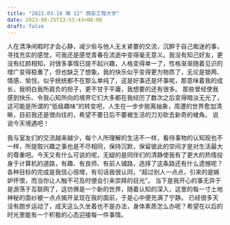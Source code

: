 ```yaml
---
title: "2022.03.18 晴 12° 西安工程大学"
date: 2023-08-25T23:53:43+08:00
draft: false
---
```


人在清净闲暇时才会心静，减少些与他人无关紧要的交流，沉醉于自己痴迷的事，寻找充实的感觉，可我还是感觉青春在流逝中变得毫无意义。我没有知己好友，更没有红颜相知，对很多事情已提不起兴趣，人格变得单一了，性格渐渐随着见识的增广变得稳重了，但也缺乏了想象。我的快乐似乎变得更为物质了，无论是银两、情感、愉悦，似乎统统都不在那么单纯了，这是好事还是坏事呢，那意味着我的成长，我明白我所肩负的担子，更不甘于平庸，我想要的还有很多。
那些曾经使我感到快乐、令我心知所向的境界它们大多都在我经历了数次之后变得暗淡无光了，这可能是所谓的“低级趣味”的转变吧，人生在一步步脱离抽象，周遭的世界愈加清晰，目前我还是很向往的，希望不要日后不要被生活的刀刃砍去新奇的棱角。
说说今天境遇吧！

我与室友们的交流越来越少，每个人所理解的生活不一样，看待事物的认知观也不一样，所提取兴趣之事也是不尽相同，保持沉默，保留彼此的空间才是对生活最大的尊重吧。今天又有什么可说的呢，无疑的是同伴们的清静使我有了更大的热情投身于计算机的道路，有趣、有良师、有前人铺路，选择了这条路还有什么遗憾呢？各种目标的完成是我信心倍增，有句话我很认同，“超过别人一点点，引来的是嫉妒怀恨，而当你让人触不可及时便会引来崇拜的目光”。
当下是我开心的事无异于是游荡于互联网了，这仿佛是一个新的世界，随着认知的深入，这里的每一寸土地神秘的面纱被一点点揭开呈现在我的面前，于是心中便充满了宁静。
已经很多天没有跑步运动了，成天这么久坐着也不是办法，身体素质怎么办呢？希望在以后的时光里能有一个积极的心态迎接每一件事情。

